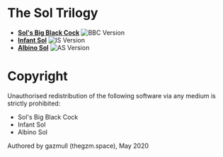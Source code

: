 # The Sol Trilogy
- [**Sol's Big Black Cock**](bbc/README.md) ![BBC Version](https://img.shields.io/badge/BBC-v0.11.0-orange)
- [**Infant Sol**](is/README.md) ![IS Version](https://img.shields.io/badge/IS-v0.9.0-orange)
- [**Albino Sol**](as/README.md) ![AS Version](https://img.shields.io/badge/AS-v0.2.0-A6C2E6)

# Copyright
Unauthorised redistribution of the following software via any medium is strictly prohibited:
 - Sol's Big Black Cock
 - Infant Sol
 - Albino Sol

Authored by gazmull (thegzm.space), May 2020
